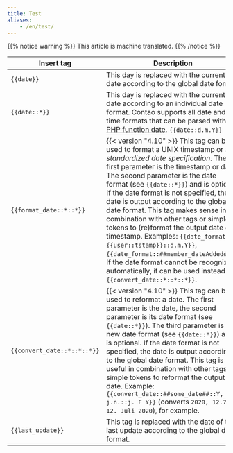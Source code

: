 ```yaml
---
title: Test
aliases:
    - /en/test/
---
```


{{% notice warning %}}
This article is machine translated.
{{% /notice %}}

| Insert tag | Description |
| ---------- | ----------- |
| `{{date}}` | This day is replaced with the current date according to the global date format. |
| `{{date::*}}` | This day is replaced with the current date according to an individual date format. Contao supports all date and time formats that can be parsed with the [PHP function date](https://www.php.net/manual/de/function.date.php). `{{date::d.m.Y}}` |
| `{{format_date::*::*}}` | {{< version "4.10" >}} This tag can be used to format a UNIX timestamp or a *standardized date specification*. The first parameter is the timestamp or date. The second parameter is the date format (see `{{date::*}}`) and is optional. If the date format is not specified, the date is output according to the global date format. This tag makes sense in combination with other tags or simple tokens to (re)format the output date or timestamp. Examples: `{{date_format::{{user::tstamp}}::d.m.Y}}`, `{{date_format::##member_dateAdded##}}`. If the date format cannot be recognized automatically, it can be used instead `{{convert_date::*::*::*}}`. |
| `{{convert_date::*::*::*}}` | {{< version "4.10" >}} This tag can be used to reformat a date. The first parameter is the date, the second parameter is its date format (see `{{date::*}}`). The third parameter is the new date format (see `{{date::*}}`) and is optional. If the date format is not specified, the date is output according to the global date format. This tag is useful in combination with other tags or simple tokens to reformat the output date. Example: `{{convert_date::##some_date##::Y, j.n.::j. F Y}}` (converts `2020, 12.7.`to `12. Juli 2020`), for example. |
| `{{last_update}}` | This tag is replaced with the date of the last update according to the global date format. |
